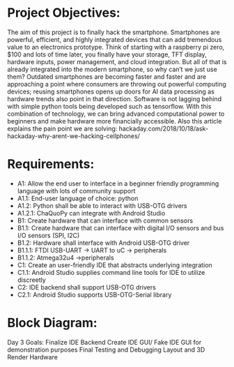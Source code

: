 # Project Objectives:

The aim of this project is to finally hack the smartphone. Smartphones are powerful, efficient, and highly integrated devices that can add tremendous value to an electronics prototype. Think of starting with a raspberry pi zero, $100 and lots of time later, you finally have your storage, TFT display, hardware inputs, power management, and cloud integration. But all of that is already integrated into the modern smartphone, so why can’t we just use them? Outdated smartphones are becoming faster and faster and are approaching a point where consumers are throwing out powerful computing devices; reusing smartphones opens up doors for AI data processing as hardware trends also point in that direction. Software is not lagging behind with simple python tools being developed such as tensorflow. With this combination of technology, we can bring advanced computational power to beginners and make hardware more financially accessible.
Also this article explains the pain point we are solving: hackaday.com/2018/10/18/ask-hackaday-why-arent-we-hacking-cellphones/

# Requirements:

- A1: Allow the end user to interface in a beginner friendly programming language with lots of community support
- A1.1: End-user language of choice: python
- A1.2: Python shall be able to interact with USB-OTG drivers
- A1.2.1: ChaQuoPy can integrate with Android Studio
- B1: Create hardware that can interface with common sensors
- B1.1: Create hardware that can interface with digital I/O sensors and bus I/O sensors (SPI, I2C)
- B1.2: Hardware shall interface with Android USB-OTG driver
- B1.1.1: FTDI USB-UART -> UART to uC -> peripherals
- B1.1.2: Atmega32u4 ->peripherals
- C1: Create an user-friendly IDE that abstracts underlying integration
- C1.1: Android Studio supplies command line tools for IDE to utilize discreetly
- C2: IDE backend shall support USB-OTG drivers
- C2.1: Android Studio supports USB-OTG-Serial library

# Block Diagram:

Day 3 Goals:
Finalize IDE Backend
Create IDE GUI/ Fake IDE GUI for demonstration purposes
Final Testing and Debugging
Layout and 3D Render Hardware
